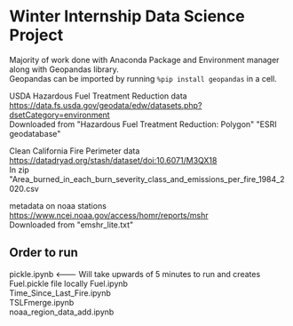 
# Winter Internship Data Science Project

Majority of work done with Anaconda Package and Environment manager along with Geopandas library.  
Geopandas can be imported by running `%pip install geopandas` in a cell.  

USDA Hazardous Fuel Treatment Reduction data https://data.fs.usda.gov/geodata/edw/datasets.php?dsetCategory=environment  
Downloaded from "Hazardous Fuel Treatment Reduction: Polygon" "ESRI geodatabase"  

Clean California Fire Perimeter data https://datadryad.org/stash/dataset/doi:10.6071/M3QX18  
In zip "Area_burned_in_each_burn_severity_class_and_emissions_per_fire_1984_2020.csv 

metadata on noaa stations https://www.ncei.noaa.gov/access/homr/reports/mshr  
Downloaded from "emshr_lite.txt"

## Order to run 
pickle.ipynb  <--- Will take upwards of 5 minutes to run and creates Fuel.pickle file locally
Fuel.ipynb  
Time_Since_Last_Fire.ipynb  
TSLFmerge.ipynb  
noaa_region_data_add.ipynb  

